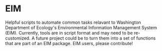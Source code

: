 # EIM
Helpful scripts to automate common tasks relavant to Washington Department of Ecology's Environmental Information Management System (EIM). Currently, tools are in script format and may need to be re-customized. A future project could be to turn them into a set of functions that are part of an EIM package. EIM users, please contribute!
